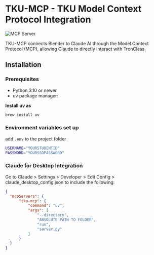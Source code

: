# TKU-MCP - TKU Model Context Protocol Integration 

![](https://badge.mcpx.dev?type=server 'MCP Server')

TKU-MCP connects Blender to Claude AI through the Model Context Protocol (MCP), allowing Claude to directly interact with TronClass

## Installation


### Prerequisites
- Python 3.10 or newer
- uv package manager: 

**Install uv as**
```bash
brew install uv
```
### Environment variables set up
add `.env` to the project folder
```bash
USERNAME="YOURSTUDENTID"
PASSWORD="YOURSSOPASSWORD"
```
### Claude for Desktop Integration
Go to Claude > Settings > Developer > Edit Config > claude_desktop_config.json to include the following:

```json
{
  "mcpServers": {
      "tku-mcp": {
          "command": "uv",
          "args": [
              "--directory",
              "ABSOLUTE PATH TO FOLDER",
              "run",
              "server.py"
          ]
      }
  }
}
```